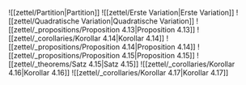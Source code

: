 ![[zettel/Partition|Partition]]
![[zettel/Erste Variation|Erste Variation]]
![[zettel/Quadratische Variation|Quadratische Variation]]
![[zettel/_propositions/Proposition 4.13|Proposition 4.13]]
![[zettel/_corollaries/Korollar 4.14|Korollar 4.14]]
![[zettel/_propositions/Proposition 4.14|Proposition 4.14]]
![[zettel/_propositions/Proposition 4.15|Proposition 4.15]]
![[zettel/_theorems/Satz 4.15|Satz 4.15]]
![[zettel/_corollaries/Korollar 4.16|Korollar 4.16]]
![[zettel/_corollaries/Korollar 4.17|Korollar 4.17]]